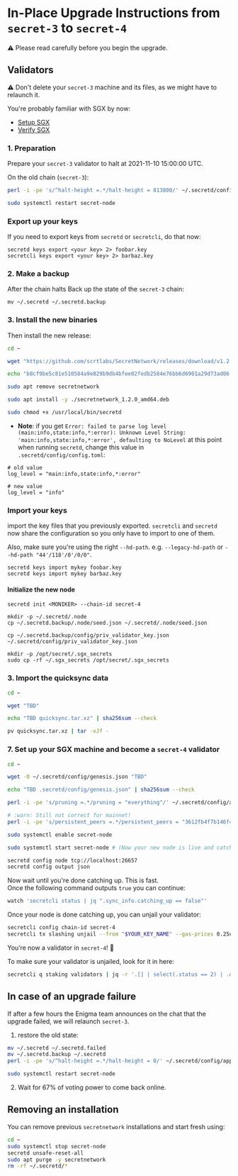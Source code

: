 # In-Place Upgrade Instructions from `secret-3` to `secret-4`

:warning: Please read carefully before you begin the upgrade.

## Validators

:warning: Don't delete your `secret-3` machine and its files, as we might have to relaunch it.

You're probably familiar with SGX by now:

- [Setup SGX](../node%20runners/setup-sgx-mainnet.md)
- [Verify SGX](../node%20runners/verify-sgx.md)

### 1. Preparation
Prepare your `secret-3` validator to halt at 2021-11-10 15:00:00 UTC.

On the old chain (`secret-3`):

```bash
perl -i -pe 's/^halt-height =.*/halt-height = 813800/' ~/.secretd/config/app.toml

sudo systemctl restart secret-node
```

### Export up your keys
If you need to export keys from `secretd` or `secretcli`, do that now:
```shell
secretd keys export <your key> 2> foobar.key
secretcli keys export <your key> 2> barbaz.key
```

### 2. Make a backup
After the chain halts Back up the state of the `secret-3` chain:
```shell
mv ~/.secretd ~/.secretd.backup
```

### 3. Install the new binaries
Then install the new release:
```bash
cd ~

wget "https://github.com/scrtlabs/SecretNetwork/releases/download/v1.2.0/secretnetwork_1.2.0_amd64.deb"

echo "b8cf9be5c81e510584a9e829b9db4bfee02fedb2584e76bb6d6901a29d73ad06 secretnetwork_1.2.0_amd64.deb" | sha256sum --check

sudo apt remove secretnetwork

sudo apt install -y ./secretnetwork_1.2.0_amd64.deb

sudo chmod +x /usr/local/bin/secretd
```

- **Note**: if you get `Error: failed to parse log level (main:info,state:info,*:error): Unknown Level String: 'main:info,state:info,*:error', defaulting to NoLevel` at this point when running `secretd`, change this value in `.secretd/config/config.toml`:
```
# old value
log_level = "main:info,state:info,*:error"

# new value
log_level = "info"
```

### Import your keys
import the key files that you previously exported. `secretcli` and `secretd` now share the configuration so you only have to import to one of them.

Also, make sure you're using the right `--hd-path`. e.g. `--legacy-hd-path` or `--hd-path "44'/118'/0'/0/0"`.
```shell
secretd keys import mykey foobar.key
secretd keys import mykey barbaz.key
```

#### Initialize the new node

```shell
secretd init <MONIKER> --chain-id secret-4

mkdir -p ~/.secretd/.node
cp ~/.secretd.backup/.node/seed.json ~/.secretd/.node/seed.json

cp ~/.secretd.backup/config/priv_validator_key.json ~/.secretd/config/priv_validator_key.json

mkdir -p /opt/secret/.sgx_secrets
sudo cp -rf ~/.sgx_secrets /opt/secret/.sgx_secrets
```

### 3. Import the quicksync data
```bash
cd ~

wget "TBD"

echo "TBD quicksync.tar.xz" | sha256sum --check

pv quicksync.tar.xz | tar -xJf -
```

### 7. Set up your SGX machine and become a `secret-4` validator

```bash
cd ~

wget -O ~/.secretd/config/genesis.json "TBD"

echo "TBD .secretd/config/genesis.json" | sha256sum --check

perl -i -pe 's/pruning =.*/pruning = "everything"/' ~/.secretd/config/app.toml

# :warn: Still not correct for mainnet!
perl -i -pe 's/persistent_peers =.*/persistent_peers = "3612fb4f7b146f45e8f09a8b8c36ebc041934049\@185.56.139.85:26656,b8e2408b7f4cb556b71350ea4c6930b8db1e2599\@anode1.trivium.xiphiar.com:26656,e768e605f9a3a8eb7c36c36a6dbf9bd707ac0bd0\@bootstrap.secretnodes.org:26656,27db2f21cfcbfa40705d5c516858f51d5af07e03\@20.51.225.193:26656"/' ~/.secretd/config/config.toml

sudo systemctl enable secret-node

sudo systemctl start secret-node # (Now your new node is live and catching up)

secretd config node tcp://localhost:26657
secretd config output json
```

Now wait until you're done catching up. This is fast.  
Once the following command outputs `true` you can continue:

```bash
watch 'secretcli status | jq ".sync_info.catching_up == false"'
```

Once your node is done catching up, you can unjail your validator:

```bash
secretcli config chain-id secret-4
secretcli tx slashing unjail --from "$YOUR_KEY_NAME" --gas-prices 0.25uscrt
```

You’re now a validator in `secret-4`! :tada:

To make sure your validator is unjailed, look for it in here:

```bash
secretcli q staking validators | jq -r '.[] | select(.status == 2) | .description.moniker'
```

## In case of an upgrade failure

If after a few hours the Enigma team announces on the chat that the upgrade failed, we will relaunch `secret-3`.

1. restore the old state:

```bash
mv ~/.secretd ~/.secretd.failed
mv ~/.secretd.backup ~/.secretd
perl -i -pe 's/^halt-height =.*/halt-height = 0/' ~/.secretd/config/app.toml

sudo systemctl restart secret-node
   ```

2. Wait for 67% of voting power to come back online.

## Removing an installation

You can remove previous `secretnetwork` installations and start fresh using:

```bash
cd ~
sudo systemctl stop secret-node
secretd unsafe-reset-all
sudo apt purge -y secretnetwork
rm -rf ~/.secretd/*
```
